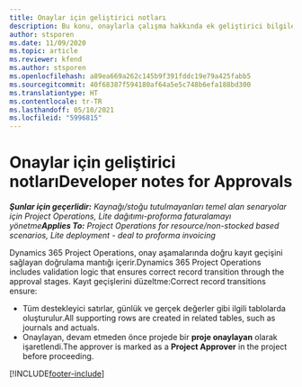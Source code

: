 ```yaml
---
title: Onaylar için geliştirici notları
description: Bu konu, onaylarla çalışma hakkında ek geliştirici bilgileri sağlar.
author: stsporen
ms.date: 11/09/2020
ms.topic: article
ms.reviewer: kfend
ms.author: stsporen
ms.openlocfilehash: a89ea669a262c145b9f391fddc19e79a425fabb5
ms.sourcegitcommit: 40f68387f594180af64a5e5c748b6efa188bd300
ms.translationtype: HT
ms.contentlocale: tr-TR
ms.lasthandoff: 05/10/2021
ms.locfileid: "5996815"
---
```

# <a name="developer-notes-for-approvals"></a><span data-ttu-id="778be-103">Onaylar için geliştirici notları</span><span class="sxs-lookup"><span data-stu-id="778be-103">Developer notes for Approvals</span></span>

<span data-ttu-id="778be-104">_**Şunlar için geçerlidir:** Kaynağı/stoğu tutulmayanları temel alan senaryolar için Project Operations, Lite dağıtımı-proforma faturalamayı yönetme_</span><span class="sxs-lookup"><span data-stu-id="778be-104">_**Applies To:** Project Operations for resource/non-stocked based scenarios, Lite deployment - deal to proforma invoicing_</span></span>

<span data-ttu-id="778be-105">Dynamics 365 Project Operations, onay aşamalarında doğru kayıt geçişini sağlayan doğrulama mantığı içerir.</span><span class="sxs-lookup"><span data-stu-id="778be-105">Dynamics 365 Project Operations includes validation logic that ensures correct record transition through the approval stages.</span></span> <span data-ttu-id="778be-106">Kayıt geçişlerini düzeltme:</span><span class="sxs-lookup"><span data-stu-id="778be-106">Correct record transitions ensure:</span></span> 

  - <span data-ttu-id="778be-107">Tüm destekleyici satırlar, günlük ve gerçek değerler gibi ilgili tablolarda oluşturulur.</span><span class="sxs-lookup"><span data-stu-id="778be-107">All supporting rows are created in related tables, such as journals and actuals.</span></span>
  - <span data-ttu-id="778be-108">Onaylayan, devam etmeden önce projede bir **proje onaylayan** olarak işaretlendi.</span><span class="sxs-lookup"><span data-stu-id="778be-108">The approver is marked as a **Project Approver** in the project before proceeding.</span></span>


[!INCLUDE[footer-include](../includes/footer-banner.md)]